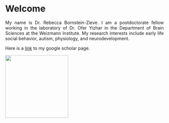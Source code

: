 # Welcome

<div align="justify">
  My name is Dr. Rebecca Bornstein-Zieve. I am a postdoctorate fellow working in the laboratory of Dr. Ofer Yizhar in the Department of Brain Sciences at the Weizmann Institute. My research interests include early life social behavior, autism, physiology, and neurodevelopment. 

Here is a [link](https://scholar.google.com/citations?user=i9eWpDgAAAAJ&hl=en&oi=ao) to my google scholar page.

<img src="https://github.com/rebka1989/rebka1989.github.io/assets/126775425/048a188c-ae18-47ce-ae7f-a2b0e9a1faa9" width = "200">

</div>
